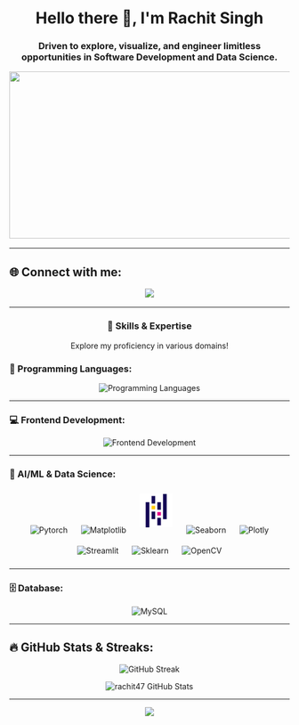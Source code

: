 <h1 align="center">Hello there 🤖, I'm Rachit Singh</h1>
<h3 align="center">Driven to explore, visualize, and engineer limitless opportunities in Software Development and Data Science.</h3>

<!-- Futuristic Tech GIF -->
<p align="center">
  <img src="https://media1.giphy.com/media/v1.Y2lkPTc5MGI3NjExc21jemV6dXlrNzFiZjM5dzljbXAwM3FyYWd6bDN0eDQyc2x4YXY0aSZlcD12MV9pbnRlcm5hbF9naWZfYnlfaWQmY3Q9Zw/AdtB8TtizElk0OrRGR/giphy.gif" width="600" height="300" />
</p>

---

## 🌐 Connect with me:
<p align="center">
  <a href="mailto:rachit.singh2024@gmail.com">
    <img src="https://img.shields.io/badge/Email-D14836?style=for-the-badge&logo=gmail&logoColor=white"/>
  </a>
</p>

---

<div align="center">
  <h3>🚀 Skills & Expertise</h3>
  <p>Explore my proficiency in various domains!</p>
</div>

### 🔧 Programming Languages:
<p align="center">
  <img src="https://skillicons.dev/icons?i=cpp,js,python" alt="Programming Languages"/>
</p>

---

### 💻 Frontend Development:
<p align="center">
  <img src="https://skillicons.dev/icons?i=css,html,tailwind,react" alt="Frontend Development"/>
</p>

---

### 🧠 AI/ML & Data Science:
<p align="center">
  <img src="https://www.vectorlogo.zone/logos/pytorch/pytorch-icon.svg" alt="Pytorch" width="60" height="60" style="margin: 10px;"/>
  <img src="https://upload.wikimedia.org/wikipedia/commons/6/6c/Matplotlib_logo.svg" alt="Matplotlib" width="60" height="60" style="margin: 10px;"/>
  <img src="https://raw.githubusercontent.com/devicons/devicon/master/icons/pandas/pandas-original.svg" alt="Pandas" width="60" height="60" style="margin: 10px;"/>
  <img src="https://seaborn.pydata.org/_images/logo-mark-lightbg.svg" alt="Seaborn" width="60" height="60" style="margin: 10px;"/>
  <img src="https://raw.githubusercontent.com/plotly/plotly.js/master/src/images/plotly_logo_mark.png" alt="Plotly" width="60" height="60" style="margin: 10px;"/>
  <img src="https://streamlit.io/images/brand/streamlit-mark-dark.svg" alt="Streamlit" width="60" height="60" style="margin: 10px;"/>
  <img src="https://upload.wikimedia.org/wikipedia/commons/0/05/Scikit_learn_logo_small.svg" alt="Sklearn" width="60" height="60" style="margin: 10px;"/>
  <img src="https://www.vectorlogo.zone/logos/opencv/opencv-icon.svg" alt="OpenCV" width="60" height="60" style="margin: 10px;"/>
</p>

---

### 🗄️ Database:
<p align="center">
  <img src="https://cdn.jsdelivr.net/gh/devicons/devicon/icons/mysql/mysql-original-wordmark.svg" alt="MySQL" width="60" height="60"/>
</p>

---

## 🔥 GitHub Stats & Streaks:
<p align="center">
  <img src="https://github-readme-streak-stats.herokuapp.com/?user=rachit47&theme=radical&hide_border=true" alt="GitHub Streak" />
</p>

<p align="center">
  <img src="https://github-readme-stats.vercel.app/api/top-langs/?username=rachit47&layout=compact&theme=radical" alt="rachit47 GitHub Stats" />
</p>

---

<p align="center">
  <img src="https://readme-typing-svg.herokuapp.com?font=Fira+Code&pause=1000&color=36BCF7&width=500&lines=Rising+Above+Challenges!;Harnessing+Innovation+to+Transform!" />
</p>
